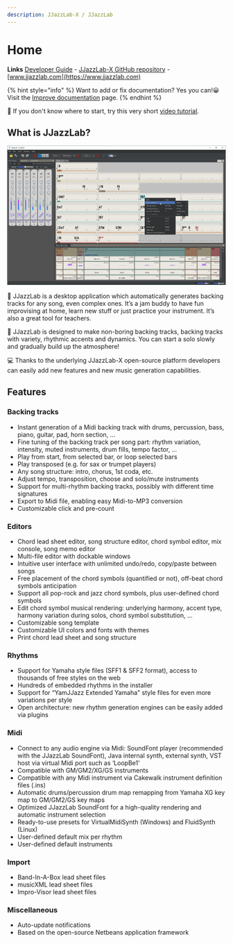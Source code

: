 ```yaml
---
description: JJazzLab-X / JJazzLab
---
```


# Home

**Links**   [Developer Guide](https://jjazzlab.gitbook.io/developer-guide)  -  [JJazzLab-X GitHub repository](https://github.com/jjazzboss/JJazzLab-X)  -  [www.jjazzlab.com](https://www.jjazzlab.com)

{% hint style="info" %}
Want to add or fix documentation?  Yes you can!😀 Visit the [Improve documentation](contribute/improve-doc.md) page.
{% endhint %}

🤔 If you don't know where to start, try this very short [video tutorial](video-tutorials.md#for-starters).

## What is JJazzLab? 

![](.gitbook/assets/jjazzlabscreenshot.png)

🎵 JJazzLab is a desktop application which automatically generates backing tracks for any song, even complex ones. It’s a jam buddy to have fun improvising at home, learn new stuff or just practice your instrument. It’s also a great tool for teachers.  

🎷 JJazzLab is designed to make non-boring backing tracks, backing tracks with variety, rhythmic accents and dynamics. You can start a solo slowly and gradually build up the atmosphere! 

💻 Thanks to the underlying JJazzLab-X open-source platform developers can easily add new features and new music generation capabilities.   

## Features

### Backing tracks

* Instant generation of a Midi backing track with drums, percussion, bass, piano, guitar, pad, horn section, …
* Fine tuning of the backing track per song part: rhythm variation, intensity, muted instruments, drum fills, tempo factor, …
* Play from start, from selected bar, or loop selected bars
* Play transposed \(e.g. for sax or trumpet players\)
* Any song structure: intro, chorus, 1st coda, etc.
* Adjust tempo, transposition, choose and solo/mute instruments
* Support for multi-rhythm backing tracks, possibly with different time signatures
* Export to Midi file, enabling easy Midi-to-MP3 conversion
* Customizable click and pre-count

### Editors

* Chord lead sheet editor, song structure editor, chord symbol editor, mix console, song memo editor
* Multi-file editor with dockable windows
* Intuitive user interface with unlimited undo/redo, copy/paste between songs
* Free placement of the chord symbols \(quantified or not\), off-beat chord symbols anticipation
* Support all pop-rock and jazz chord symbols, plus user-defined chord symbols
* Edit chord symbol musical rendering: underlying harmony, accent type, harmony variation during solos, chord symbol substitution, …
* Customizable song template
* Customizable UI colors and fonts with themes
* Print chord lead sheet and song structure

### Rhythms

* Support for Yamaha style files \(SFF1 & SFF2 format\), access to thousands of free styles on the web
* Hundreds of embedded rhythms in the installer
* Support for “YamJJazz Extended Yamaha" style files for even more variations per style
* Open architecture: new rhythm generation engines can be easily added via plugins

### Midi

* Connect to any audio engine via Midi: SoundFont player \(recommended with the JJazzLab SoundFont\), Java internal synth, external synth, VST host via virtual Midi port such as ‘LoopBe1’
* Compatible with GM/GM2/XG/GS instruments
* Compatible with any Midi instrument via Cakewalk instrument definition files \(.ins\)
* Automatic drums/percussion drum map remapping from Yamaha XG key map to GM/GM2/GS key maps
* Optimized JJazzLab SoundFont for a high-quality rendering and automatic instrument selection
* Ready-to-use presets for VirtualMidiSynth \(Windows\) and FluidSynth \(Linux\)
* User-defined default mix per rhythm
* User-defined default instruments

### Import

* Band-In-A-Box lead sheet files
* musicXML lead sheet files
* Impro-Visor lead sheet files

### Miscellaneous

* Auto-update notifications
* Based on the open-source Netbeans application framework



